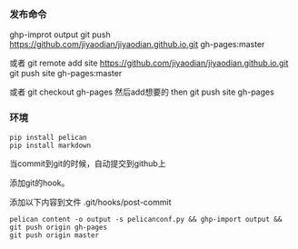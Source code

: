 ### 发布命令

ghp-improt output
git push https://github.com/jiyaodian/jiyaodian.github.io.git gh-pages:master


或者
git remote add site https://github.com/jiyaodian/jiyaodian.github.io.git
git push site gh-pages:master


或者
git checkout gh-pages
然后add想要的
then git push site gh-pages


### 环境
```shell
pip install pelican
pip install markdown
```

当commit到git的时候，自动提交到github上

添加git的hook。

添加以下内容到文件 .git/hooks/post-commit
```shell
pelican content -o output -s pelicanconf.py && ghp-import output && git push origin gh-pages
git push origin master
```
